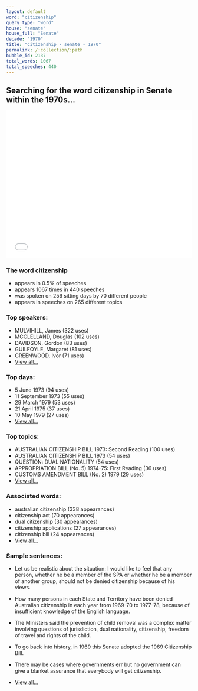 ```yaml
---
layout: default
word: "citizenship"
query_type: "word"
house: "senate"
house_full: "Senate"
decade: "1970"
title: "citizenship - senate - 1970"
permalink: /:collection/:path
bubble_id: 2137
total_words: 1067
total_speeches: 440
---
```



## Searching for the word **citizenship** in Senate within the 1970s...

<iframe width="100%" height="400" frameborder="0" scrolling="no" src="//plot.ly/~wragge/2137.embed"></iframe>

### The word **citizenship**

* appears in 0.5% of speeches
* appears 1067 times in 440 speeches
* was spoken on 256 sitting days by 70 different people
* appears in speeches on 265 different topics

### Top speakers:

* MULVIHILL, James (322 uses)
* MCCLELLAND, Douglas (102 uses)
* DAVIDSON, Gordon (83 uses)
* GUILFOYLE, Margaret (81 uses)
* GREENWOOD, Ivor (71 uses)
* [View all...](speakers/)


### Top days:

* 5 June 1973 (94 uses)
* 11 September 1973 (55 uses)
* 29 March 1979 (53 uses)
* 21 April 1975 (37 uses)
* 10 May 1979 (27 uses)
* [View all...](days/)


### Top topics:

* AUSTRALIAN CITIZENSHIP BILL 1973: Second Reading (100 uses)
* AUSTRALIAN CITIZENSHIP BILL 1973 (54 uses)
* QUESTION: DUAL NATIONALITY (54 uses)
* APPROPRIATION BILL (No. 5) 1974-75: First Reading (36 uses)
* CUSTOMS AMENDMENT BILL (No. 2) 1979 (29 uses)
* [View all...](topics/)


### Associated words:

* australian citizenship (338 appearances)
* citizenship act (70 appearances)
* dual citizenship (30 appearances)
* citizenship applications (27 appearances)
* citizenship bill (24 appearances)
* [View all...](collocations/)


### Sample sentences:

* Let us be realistic about the situation: I would like to feel that any person, whether he be a member of the SPA or whether he be a member of another group, should not be denied <span class="highlight">citizenship</span> because of his views.

* How many persons in each State and Territory have been denied Australian <span class="highlight">citizenship</span> in each year from 1969-70 to 1977-78, because of insufficient knowledge of the English language.

* The Ministers said the prevention of child removal was a complex matter involving questions of jurisdiction, dual nationality, <span class="highlight">citizenship</span>, freedom of travel and rights of the child.

* To go back into history, in 1969 this Senate adopted the 1969 <span class="highlight">Citizenship</span> Bill.

* There may be cases where governments err but no government can give a blanket assurance that everybody will get <span class="highlight">citizenship</span>.

* [View all...](contexts/)
